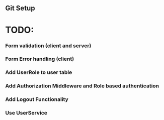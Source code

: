 ## Git Setup

# TODO:

### Form validation (client and server)

### Form Error handling (client)

### Add UserRole to user table

### Add Authorization Middleware and Role based authentication

### Add Logout Functionality

### Use UserService

